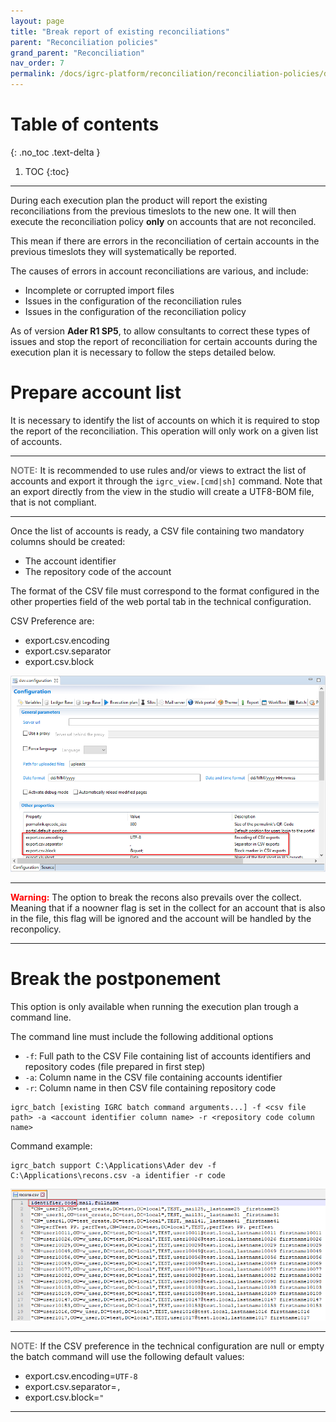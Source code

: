 ```yaml
---
layout: page
title: "Break report of existing reconciliations"
parent: "Reconciliation policies"
grand_parent: "Reconciliation"
nav_order: 7
permalink: /docs/igrc-platform/reconciliation/reconciliation-policies/delete-reconciliations/
---
```


# Table of contents
{: .no_toc .text-delta }

1. TOC
{:toc}

---

During each execution plan the product will report the existing reconciliations from the previous timeslots to the new one. It will then execute the reconciliation policy **only** on accounts that are not reconciled.

This mean if there are errors in the reconciliation of certain accounts in the previous timeslots they will systematically be reported.

The causes of errors in account reconciliations are various, and include:

- Incomplete or corrupted import files
- Issues in the configuration of the reconciliation rules
- Issues in the configuration of the reconciliation policy

As of version **Ader R1 SP5**, to allow consultants to correct these types of issues and stop the report of reconciliation for certain accounts during the execution plan it is necessary to follow the steps detailed below.

# Prepare account list

It is necessary to identify the list of accounts on which it is required to stop the report of the reconciliation. This operation will only work on a given list of accounts.

---

<span style="color:grey">**NOTE:**</span> It is recommended to use rules and/or views to extract the list of accounts and export it through the `igrc_view.[cmd|sh]` command.
Note that an export directly from the view in the studio will create a UTF8-BOM file, that is not compliant.

---

Once the list of accounts is ready, a CSV file containing two mandatory columns should be created:

- The account identifier
- The repository code of the account

The format of the CSV file must correspond to the format configured in the other properties field of the web portal tab in the technical configuration.

CSV Preference are:
- export.csv.encoding
- export.csv.separator
- export.csv.block

![CSV options](./images/csv-options.png "CSV options")

---

<span style="color:red">**Warning:**</span> The option to break the recons also prevails over the collect. Meaning that if a noowner flag is set in the collect for an account that is also in the file, this flag will be ignored and the account will be handled by the reconpolicy.

---

# Break the postponement

This option is only available when running the execution plan trough a command line. 

The command line must include the following additional options

- `-f`: Full path to the CSV File containing list of accounts identifiers and repository codes (file prepared in first step)
- `-a`: Column name in the CSV file containing accounts identifier
- `-r`: Column name in then CSV file containing repository code

```
igrc_batch [existing IGRC batch command arguments...] -f <csv file path> -a <account identifier column name> -r <repository code column name>
```

Command example:

```
igrc_batch support C:\Applications\Ader dev -f C:\Applications\recons.csv -a identifier -r code
```

![CSV file sample](./images/csv-file-sample.png "CSV file sample")

---

<span style="color:grey">**NOTE:**</span> If the CSV preference in the technical configuration are null or empty the batch command will use the following default values:

- export.csv.encoding=`UTF-8`
- export.csv.separator=`,`
- export.csv.block=`"`

---